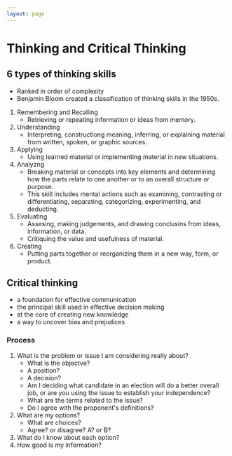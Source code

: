 ```yaml
---
layout: page
---
```


# Thinking and Critical Thinking

## 6 types of thinking skills

* Ranked in order of complexity
* Benjamin Bloom created a classification of thinking skills in the 1950s.

1. Remembering and Recalling
    * Retrieving or repeating  information or ideas from memory.
2. Understanding
    * Interpreting, constructiong meaning, inferring, or explaining material from written, spoken, or graphic sources.
3. Applying
    * Using learned material or implementing material in new situations.
4. Analyzng
    * Breaking material or concepts into key elements and determining how the parts relate to one another or
    to an overall structure or purpose.
    * This skill includes mental actions such as examining, contrasting or differentiating, separating,
    categorizing, experimenting, and deducting.
5. Evaluating
    * Assesing, making judgements, and drawing conclusins from ideas, information, or data.
    * Critiquing the value and usefulness of material.
6. Creating
    * Putting parts together or reorganizing them in a new way, form, or product.

## Critical thinking

* a foundation for effective communication
* the principal skill used in effective decision making
* at the core of creating new knowledge
* a way to uncover bias and prejudices

### Process

1. What is the problem or issue I am considering really about?
    * What is the objectve?
    * A position?
    * A decision?
    * Am I deciding what candidate in an election will do a better overall job,
    or are you using the issue to establish your independence?
    * What are the terms related to the issue?
    * Do I agree with the proponent's definitions?
2. What are my options?
    * What are choices?
    * Agree? or disagree? A? or B?
3. What do I know about each option?
4. How good is my information?
